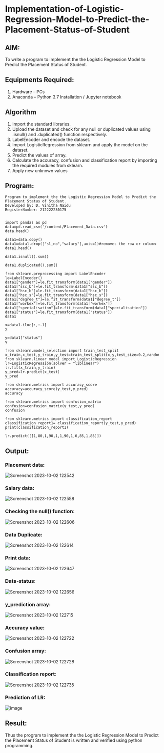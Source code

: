 # Implementation-of-Logistic-Regression-Model-to-Predict-the-Placement-Status-of-Student

## AIM:
To write a program to implement the the Logistic Regression Model to Predict the Placement Status of Student.

## Equipments Required:
1. Hardware – PCs
2. Anaconda – Python 3.7 Installation / Jupyter notebook

## Algorithm
1.  Import the standard libraries. 
2.  Upload the dataset and check for any null or duplicated values using .isnull() and .duplicated() function respectively.
3.  LabelEncoder and encode the dataset.
4.  Import LogisticRegression from sklearn and apply the model on the dataset.
5.  Predict the values of array.
6.  Calculate the accuracy, confusion and classification report by importing the required modules from sklearn.
7.  Apply new unknown values

## Program:
```
Program to implement the the Logistic Regression Model to Predict the Placement Status of Student.
Developed by: D. Vinitha Naidu
RegisterNumber: 212222230175


import pandas as pd
data=pd.read_csv('/content/Placement_Data.csv')
data.head()

data1=data.copy()
data1=data1.drop(["sl_no","salary"],axis=1)#removes the row or column
data1.head()

data1.isnull().sum()

data1.duplicated().sum()

from sklearn.preprocessing import LabelEncoder
le=LabelEncoder()
data1["gender"]=le.fit_transform(data1["gender"])
data1["ssc_b"]=le.fit_transform(data1["ssc_b"])
data1["hsc_b"]=le.fit_transform(data1["hsc_b"])
data1["hsc_s"]=le.fit_transform(data1["hsc_s"])
data1["degree_t"]=le.fit_transform(data1["degree_t"])
data1["workex"]=le.fit_transform(data1["workex"])
data1["specialisation"]=le.fit_transform(data1["specialisation"])
data1["status"]=le.fit_transform(data1["status"])
data1

x=data1.iloc[:,:-1]
x

y=data1["status"]
y

from sklearn.model_selection import train_test_split
x_train,x_test,y_train,y_test=train_test_split(x,y,test_size=0.2,random_state=0)
from sklearn.linear_model import LogisticRegression
lr=LogisticRegression(solver = "liblinear")
lr.fit(x_train,y_train)
y_pred=lr.predict(x_test)
y_pred

from sklearn.metrics import accuracy_score
accuracy=accuracy_score(y_test,y_pred)
accuracy

from sklearn.metrics import confusion_matrix
confusion=confusion_matrix(y_test,y_pred)
confusion

from sklearn.metrics import classification_report
classification_report1= classification_report(y_test,y_pred)
print(classification_report1)

lr.predict([[1,80,1,90,1,1,90,1,0,85,1,85]])

```

## Output:

### Placement data:
![Screenshot 2023-10-02 122542](https://github.com/ShanmathiShanmugam/Implementation-of-Logistic-Regression-Model-to-Predict-the-Placement-Status-of-Student/assets/121243595/4b409946-0f36-49d8-86d5-02075e561bab)

### Salary data:
![Screenshot 2023-10-02 122558](https://github.com/ShanmathiShanmugam/Implementation-of-Logistic-Regression-Model-to-Predict-the-Placement-Status-of-Student/assets/121243595/ecf85a05-91e1-443d-baad-d056358ca0d2)

### Checking the null() function:
![Screenshot 2023-10-02 122606](https://github.com/ShanmathiShanmugam/Implementation-of-Logistic-Regression-Model-to-Predict-the-Placement-Status-of-Student/assets/121243595/f60a7465-2981-48c4-849c-6a90ec5e1c8d)

### Data Duplicate:
![Screenshot 2023-10-02 122614](https://github.com/ShanmathiShanmugam/Implementation-of-Logistic-Regression-Model-to-Predict-the-Placement-Status-of-Student/assets/121243595/3690e9d1-73be-46d7-b328-4af6e99c210f)

### Print data:
![Screenshot 2023-10-02 122647](https://github.com/ShanmathiShanmugam/Implementation-of-Logistic-Regression-Model-to-Predict-the-Placement-Status-of-Student/assets/121243595/7e8b67a3-0087-4a81-81aa-65b32f0f2309)

### Data-status:
![Screenshot 2023-10-02 122656](https://github.com/ShanmathiShanmugam/Implementation-of-Logistic-Regression-Model-to-Predict-the-Placement-Status-of-Student/assets/121243595/d5172fe8-46c1-48b5-a71b-ca425721524b)

### y_prediction array:
![Screenshot 2023-10-02 122715](https://github.com/ShanmathiShanmugam/Implementation-of-Logistic-Regression-Model-to-Predict-the-Placement-Status-of-Student/assets/121243595/97aa62c3-06ce-4681-a4d1-7fad20bf1486)

### Accuracy value:
![Screenshot 2023-10-02 122722](https://github.com/ShanmathiShanmugam/Implementation-of-Logistic-Regression-Model-to-Predict-the-Placement-Status-of-Student/assets/121243595/68d9509c-d5b8-44af-b92b-f6f8bb0c2739)

### Confusion array:
![Screenshot 2023-10-02 122728](https://github.com/ShanmathiShanmugam/Implementation-of-Logistic-Regression-Model-to-Predict-the-Placement-Status-of-Student/assets/121243595/c62f9844-a287-411d-8984-2297b60bb963)

### Classification report:
![Screenshot 2023-10-02 122735](https://github.com/ShanmathiShanmugam/Implementation-of-Logistic-Regression-Model-to-Predict-the-Placement-Status-of-Student/assets/121243595/4126f809-488d-46f1-8a00-e743a04938b2)

### Prediction of LR:
![image](https://github.com/ShanmathiShanmugam/Implementation-of-Logistic-Regression-Model-to-Predict-the-Placement-Status-of-Student/assets/121243595/10cf704a-f99a-45c6-b3a1-6aec4ea3678d)

## Result:
Thus the program to implement the the Logistic Regression Model to Predict the Placement Status of Student is written and verified using python programming.
